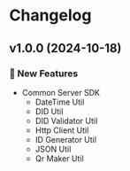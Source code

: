 # Changelog

## v1.0.0 (2024-10-18)

### 🚀 New Features
- Common Server SDK
    - DateTime Util
    - DID Util
    - DID Validator Util
    - Http Client Util
    - ID Generator Util
    - JSON Util
    - Qr Maker Util